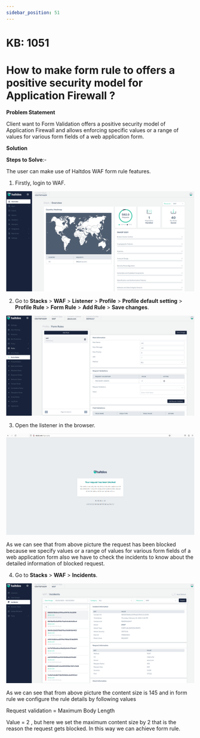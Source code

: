 ```yaml
---
sidebar_position: 51
---
```


# KB: 1051

# How to make form rule to offers a positive security model for Application Firewall ?

**Problem Statement**

Client want to Form Validation offers a positive security model of Application Firewall and allows enforcing specific values or a range of values for various form fields of a web application form.

**Solution**

**Steps to Solve**:-

The user can make use of Haltdos WAF form rule features.

1. Firstly, login to WAF.

![kb-1051](/img/waf/kb/v2/overview_kb_1051_1.png)

2. Go to **Stacks** > **WAF** > **Listener** > **Profile** > **Profile default setting** > **Profile Rule** > **Form Rule** > **Add Rule** > **Save changes**.

![kb-1051](/img/waf/kb/v2/form_rule_kb_1051_2.png)

3. Open the listener in the browser.

![kb-1051](/img/waf/kb/v2/browser_kb_1051_3.png)

As we can see that from above picture the request has been blocked because we specify values or a range of values for various form fields of a web application form also we have to check the incidents to know about the detailed information of blocked request.

4. Go to **Stacks** > **WAF** > **Incidents**.

![kb-1051](/img/waf/kb/v2/incidents_kb_1051_4.png)

As we can see that from above picture the content size is 145 and in form rule we configure the rule details by following values

Request validation = Maximum  Body Length

Value = 2 , but here we set the maximum content size by 2 that is the reason the request gets blocked. In this way we can achieve form rule.


